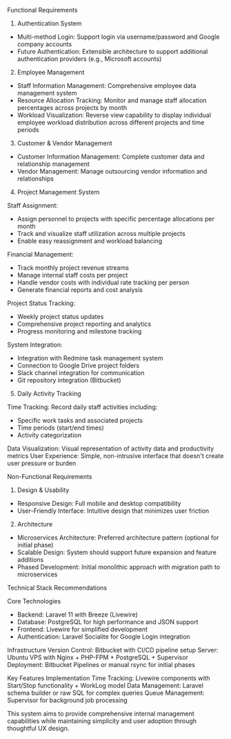 Functional Requirements
1. Authentication System
- Multi-method Login: Support login via username/password and Google company accounts
- Future Authentication: Extensible architecture to support additional authentication providers (e.g., Microsoft accounts)

2. Employee Management
- Staff Information Management: Comprehensive employee data management system
- Resource Allocation Tracking: Monitor and manage staff allocation percentages across projects by month
- Workload Visualization: Reverse view capability to display individual employee workload distribution across different projects and time periods

3. Customer & Vendor Management
- Customer Information Management: Complete customer data and relationship management
- Vendor Management: Manage outsourcing vendor information and relationships

4. Project Management System

Staff Assignment:
- Assign personnel to projects with specific percentage allocations per month
- Track and visualize staff utilization across multiple projects
- Enable easy reassignment and workload balancing

Financial Management:
- Track monthly project revenue streams
- Manage internal staff costs per project
- Handle vendor costs with individual rate tracking per person
- Generate financial reports and cost analysis

Project Status Tracking:
- Weekly project status updates
- Comprehensive project reporting and analytics
- Progress monitoring and milestone tracking

System Integration:
- Integration with Redmine task management system
- Connection to Google Drive project folders
- Slack channel integration for communication
- Git repository integration (Bitbucket)


5. Daily Activity Tracking

Time Tracking: Record daily staff activities including:
- Specific work tasks and associated projects
- Time periods (start/end times)
- Activity categorization

Data Visualization: Visual representation of activity data and productivity metrics
User Experience: Simple, non-intrusive interface that doesn't create user pressure or burden

Non-Functional Requirements

1. Design & Usability
- Responsive Design: Full mobile and desktop compatibility
- User-Friendly Interface: Intuitive design that minimizes user friction

2. Architecture
- Microservices Architecture: Preferred architecture pattern (optional for initial phase)
- Scalable Design: System should support future expansion and feature additions
- Phased Development: Initial monolithic approach with migration path to microservices

Technical Stack Recommendations

Core Technologies

- Backend: Laravel 11 with Breeze (Livewire)
- Database: PostgreSQL for high performance and JSON support
- Frontend: Livewire for simplified development
- Authentication: Laravel Socialite for Google Login integration

Infrastructure
Version Control: Bitbucket with CI/CD pipeline setup
Server: Ubuntu VPS with Nginx + PHP-FPM + PostgreSQL + Supervisor
Deployment: Bitbucket Pipelines or manual rsync for initial phases

Key Features Implementation
Time Tracking: Livewire components with Start/Stop functionality + WorkLog model
Data Management: Laravel schema builder or raw SQL for complex queries
Queue Management: Supervisor for background job processing

This system aims to provide comprehensive internal management capabilities while maintaining simplicity and user adoption through thoughtful UX design.